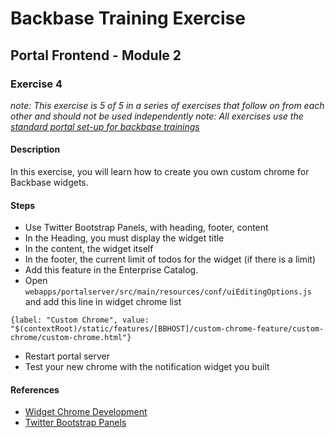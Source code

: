 # Backbase Training Exercise

## Portal Frontend - Module 2

### Exercise 4

_note: This exercise is 5 of 5 in a series of exercises that follow on from each other and should not be used independently_
_note: All exercises use the [standard portal set-up for backbase trainings](https://my.backbase.com/resources/how-to-guides/getting-your-first-launchpad-based-portal-set-up/)_

#### Description

In this exercise, you will learn how to create you own custom chrome for Backbase widgets.

#### Steps

 - Use Twitter Bootstrap Panels, with heading, footer, content
 - In the Heading, you must display the widget title
 - In the content, the widget itself
 - In the footer, the current limit of todos for the widget (if there is a limit)
 - Add this feature in the Enterprise Catalog.
 - Open `webapps/portalserver/src/main/resources/conf/uiEditingOptions.js` and add this line in widget chrome list
 ```
 {label: "Custom Chrome", value: "$(contextRoot)/static/features/[BBHOST]/custom-chrome-feature/custom-chrome/custom-chrome.html"}
 ```
 - Restart portal server
 - Test your new chrome with the notification widget you built

#### References

 - [Widget Chrome Development](https://my.backbase.com/docs/product-documentation/documentation/portal/5.6.1/widgets_chrome.html)
 - [Twitter Bootstrap Panels](http://getbootstrap.com/components/#panels)
 
 
